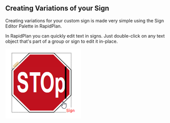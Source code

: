 ## Creating Variations of your Sign 

Creating variations for your custom sign is made very simple using the Sign Editor Palette in RapidPlan. 

In RapidPlan you can quickly edit text in signs. Just double-click on any text object that's part of a group or sign to edit it in-place.

![Double_click_to_edit_sign_text](./assets/Double_click_to_edit_sign_text.png)